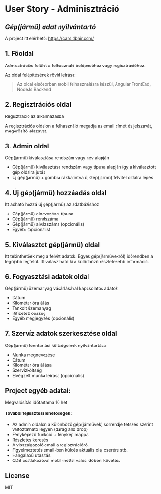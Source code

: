 # User Story - Adminisztráció
## _Gép(jármű) adat nyilvántartó_

A project itt elérhető: https://cars.dbhir.com/

## 1. Főoldal

Admisztrációs felület a felhasználó belépéséhez vagy regisztrációhoz.

Az oldal felépítésének rövid leírása:
> Az oldal elsősorban mobil felhasználásra készül,
> Angular FrontEnd,
> NodeJs Backend



## 2. Regisztrációs oldal

Regisztráció az alkalmazásba

A regisztrációs oldalon a felhasználó megadja az email címét és jelszavát, megerősítő jelszavát.

## 3. Admin oldal

Gép(jármű) kiválasztása rendszám vagy név alapján

- Gép(jármű) kiválasztása rendszám vagy típusa alapján így a kiválasztott gép oldalra jutás
- Új gép(jármű) + gombra rákkatintva új Gép(jármű) felvitel oldalra lépés

## 4. Új gép(jármű) hozzáadás oldal

Itt adható hozzá új gép(jármű) az adatbázishoz

- Gép(jármű) elnevezése, típusa
- Gép(jármű) rendszáma 
- Gép(jármű) alvázszáma (opcionális)
- Egyéb:  (opcionális)

## 5. Kiválasztot gép(jármű) oldal

Itt tekinthetőek meg a felvitt adatok. Egyes gép(jármúvekről) időrendben a legújabb legfelül. Itt választható ki a különböző részletesebb információ.

## 6. Fogyasztási adatok oldal

Gép(jármű) üzemanyag vásárlásával kapcsolatos adatok

- Dátum
- Kilométer óra állás
- Tankolt üzemanyag
- Kifizetett összeg
- Egyéb megjegyzés (opcionális)

## 7. Szervíz adatok szerkesztése oldal

Gép(jármű) fenntartási költségeinek nyilvántartása
- Munka megnevezése
- Dátum
- Kilométer óra állása
- Szervízköltség
- Elvégzett munka leírása (opcionális)

## Project egyéb adatai:
Megvalósítás időtartama 10 hét

#### További fejlesztési lehetőségek:
- Az admin oldalon a különböző gép(járművek) sorrendje tetszés szerint változtatható legyen (darag and drop).
- Fényképező funkció + fénykép mappa.
- Részletes keresés 
- A visszaigazoló email a regisztrációról.
- Figyelmeztetés email-ben küldés aktuális olaj cserére stb.
- Hangalapú utasítás
- ODB csatlakozóval mobil-nettel valós időbeni követés.

## License

MIT